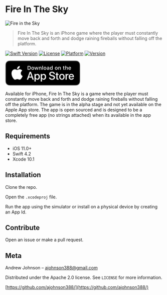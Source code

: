 # Fire In The Sky

![Fire in the Sky](https://github.com/ajohnson388/fire-in-the-sky/blob/master/images/FireInTheSky-Logo.png)

> Fire In The Sky is an iPhone game where the player must constantly move back and forth and dodge raining fireballs without falling off the platform.

[![Swift Version][swift-image]][swift-url]
[![License][license-image]][license-url]
[![Platform][platform-image]][platform-url]
[![Version][version-image]][version-url]


[![App Store][app-store-image]][app-store-url]

Available for iPhone, Fire In The Sky is a game where the player must constantly move back and forth and dodge raining fireballs without falling off the platform. The game is in the alpha stage and not yet available on the Apple App store. The app is open sourced and is designed to be a completely free app (no strings attached) when its available in the app store.

## Requirements

- iOS 11.0+
- Swift 4.2
- Xcode 10.1

## Installation

Clone the repo.

Open the `.xcodeproj` file.

Run the app using the simulator or install on a physical device by creating an App Id.

## Contribute

Open an issue or make a pull request.

## Meta
Andrew Johnson – ajohnson388@gmail.com

Distributed under the Apache 2.0 license. See ``LICENSE`` for more information.

[https://github.com/ajohnson388/](https://github.com/ajohnson388/)

[swift-image]:https://img.shields.io/badge/Swift-4.1-orange.svg
[swift-url]: https://swift.org/
[license-image]: https://img.shields.io/badge/License-Apache-blue.svg
[license-url]: LICENSE
[platform-image]:https://img.shields.io/badge/Platform-iOS-green.svg?style=flat
[platform-url]:https://developer.apple.com/
[version-image]:https://img.shields.io/badge/Version-1.1-purple.svg?style=flat
[version-url]:https://github.com/ajohnson388/fire-in-the-sky/blob/master/CHANGELOG.md
[app-store-image]:https://github.com/ajohnson388/FireInTheSky/blob/master/images/App-Store-Badge.svg
[app-store-url]:https://itunes.apple.com/us/app/fire-in-the-sky/id1454284547?ls=1&mt=8
